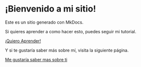 # ¡Bienvenido a mi sitio!

Este es un sitio generado con MkDocs.

Si quieres aprender a como hacer esto, puedes seguir mi tutorial.

[¡Quiero Aprender!](tutoriales/crear-sitio-con-mkdocs.md)

Y si te gustaría saber más sobre mí, visita la siguiente página.

[Me gustaría saber mas sobre ti](aboutme.md)